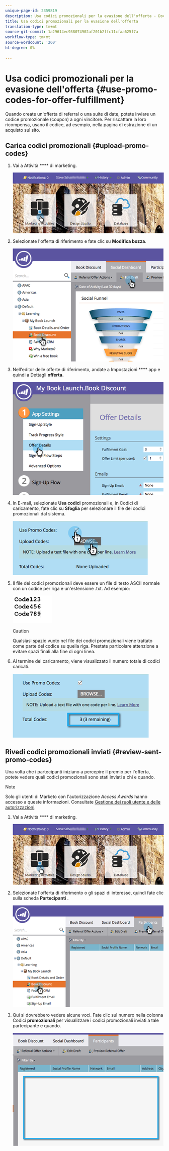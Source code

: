 ```yaml
---
unique-page-id: 2359819
description: Usa codici promozionali per la evasione dell'offerta - Documenti Marketo - Documentazione del prodotto
title: Usa codici promozionali per la evasione dell'offerta
translation-type: tm+mt
source-git-commit: 1a29614ec938074902af201b2ffc11cfaa625f7a
workflow-type: tm+mt
source-wordcount: '260'
ht-degree: 0%

---
```



# Usa codici promozionali per la evasione dell&#39;offerta {#use-promo-codes-for-offer-fulfillment}

Quando create un&#39;offerta di referral o una suite di date, potete inviare un codice promozionale (coupon) a ogni vincitore. Per riscattare la loro ricompensa, usano il codice, ad esempio, nella pagina di estrazione di un acquisto sul sito.

## Carica codici promozionali {#upload-promo-codes}

1. Vai a Attività **** di marketing.

   ![](assets/login-marketing-activities-2.png)

1. Selezionate l&#39;offerta di riferimento e fate clic su **Modifica bozza**.

   ![](assets/image2015-4-22-11-3a16-3a45.png)

1. Nell&#39;editor delle offerte di riferimento, andate a Impostazioni **** app e quindi a Dettagli **offerta.**

   ![](assets/image2015-4-22-11-3a23-3a39.png)

1. In E-mail, selezionate **Usa codici** promozionali e, in Codici di caricamento, fate clic su **Sfoglia** per selezionare il file dei codici promozionali dal sistema.

   ![](assets/image2015-4-22-12-3a52-3a43.png)

1. Il file dei codici promozionali deve essere un file di testo ASCII normale con un codice per riga e un&#39;estensione .txt. Ad esempio:

   ![](assets/image2015-4-22-13-3a2-3a23.png)

   >[!CAUTION]
   >
   >
   >Qualsiasi spazio vuoto nel file dei codici promozionali viene trattato come parte del codice su quella riga. Prestate particolare attenzione a evitare spazi finali alla fine di ogni linea.

1. Al termine del caricamento, viene visualizzato il numero totale di codici caricati.

   ![](assets/image2015-4-22-13-3a8-3a31.png)

## Rivedi codici promozionali inviati {#review-sent-promo-codes}

Una volta che i partecipanti iniziano a percepire il premio per l&#39;offerta, potete vedere quali codici promozionali sono stati inviati a chi e quando.

>[!NOTE]
>
>Solo gli utenti di Marketo con l&#39;autorizzazione *Access Awards* hanno accesso a queste informazioni. Consultate [Gestione dei ruoli utente e delle autorizzazioni](../../../../product-docs/administration/users-and-roles/managing-user-roles-and-permissions.md).

1. Vai a Attività **** di marketing.

   ![](assets/login-marketing-activities-2.png)

1. Selezionate l&#39;offerta di riferimento o gli spazi di interesse, quindi fate clic sulla scheda **Partecipanti** .

   ![](assets/image2015-4-22-11-3a36-3a22.png)

1. Qui si dovrebbero vedere alcune voci. Fate clic sul numero nella colonna Codici **promozionali** per visualizzare i codici promozionali inviati a tale partecipante e quando.

   ![](assets/image2015-4-22-11-3a36-3a43.png)
